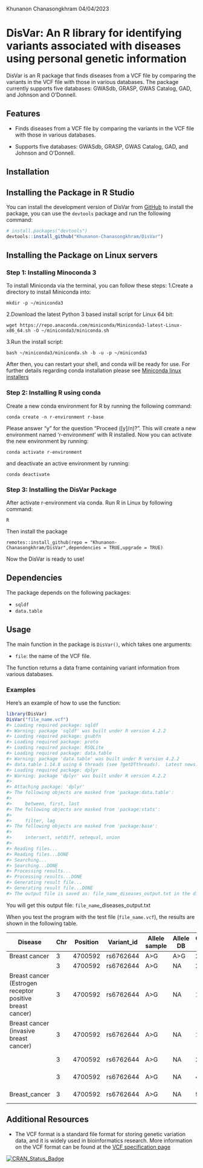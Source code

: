Khunanon Chanasongkhram
04/04/2023

<!-- README.md is generated from README.Rmd. Please edit that file -->

# DisVar: An R library for identifying variants associated with diseases using personal genetic information

<!-- badges: start -->
<!-- badges: end -->

DisVar is an R package that finds diseases from a VCF file by comparing
the variants in the VCF file with those in various databases. The
package currently supports five databases: GWASdb, GRASP, GWAS Catalog,
GAD, and Johnson and O’Donnell.

## Features

- Finds diseases from a VCF file by comparing the variants in the VCF
  file with those in various databases.

- Supports five databases: GWASdb, GRASP, GWAS Catalog, GAD, and Johnson
  and O’Donnell.

## Installation

## Installing the Package in R Studio

You can install the development version of DisVar from
[GitHub](https://github.com/) to install the package, you can use the
`devtools` package and run the following command:

``` r
# install.packages("devtools")
devtools::install_github("Khunanon-Chanasongkhram/DisVar")
```

## Installing the Package on Linux servers

### Step 1: Installing Minoconda 3

To install Miniconda via the terminal, you can follow these steps:
1.Create a directory to install Miniconda into:

    mkdir -p ~/miniconda3

2.Download the latest Python 3 based install script for Linux 64 bit:

    wget https://repo.anaconda.com/miniconda/Miniconda3-latest-Linux-x86_64.sh -O ~/miniconda3/miniconda.sh

3.Run the install script:

    bash ~/miniconda3/miniconda.sh -b -u -p ~/miniconda3

After then, you can restart your shell, and conda will be ready for use.
For further details regarding conda installation please see [Miniconda
linux
installers](https://docs.conda.io/en/latest/miniconda.html#linux-installers)

### Step 2: Installing R using conda

Create a new conda environment for R by running the following command:

    conda create -n r-environment r-base

Please answer “y” for the question “Proceed (\[y\]/n)?”. This will
create a new environment named ‘r-environment’ with R installed. Now you
can activate the new environment by running:

    conda activate r-environment

and deactivate an active environment by running:

    conda deactivate

### Step 3: Installing the DisVar Package

After activate r-environment via conda. Run R in Linux by following
command:

    R

Then install the package

    remotes::install_github(repo = "Khunanon-Chanasongkhram/DisVar",dependencies = TRUE,upgrade = TRUE)

Now the DisVar is ready to use!

## Dependencies

The package depends on the following packages:

- `sqldf`
- `data.table`

## Usage

The main function in the package is `DisVar()`, which takes one
arguments:

- `file`: the name of the VCF file.

The function returns a data frame containing variant information from
various databases.

### Examples

Here’s an example of how to use the function:

``` r
library(DisVar)
DisVar("file_name.vcf")
#> Loading required package: sqldf
#> Warning: package 'sqldf' was built under R version 4.2.2
#> Loading required package: gsubfn
#> Loading required package: proto
#> Loading required package: RSQLite
#> Loading required package: data.table
#> Warning: package 'data.table' was built under R version 4.2.2
#> data.table 1.14.8 using 6 threads (see ?getDTthreads).  Latest news: r-datatable.com
#> Loading required package: dplyr
#> Warning: package 'dplyr' was built under R version 4.2.2
#> 
#> Attaching package: 'dplyr'
#> The following objects are masked from 'package:data.table':
#> 
#>     between, first, last
#> The following objects are masked from 'package:stats':
#> 
#>     filter, lag
#> The following objects are masked from 'package:base':
#> 
#>     intersect, setdiff, setequal, union
#> 
#> Reading files...
#> Reading files...DONE
#> Searching...
#> Searching...DONE
#> Processing results...
#> Processing results...DONE
#> Generating result file...
#> Generating result file...DONE
#> The output file is saved as: file_name_diseases_output.txt in the directory: C:/DisVar
```

You will get this output file: `file_name`\_diseases_output.txt

When you test the program with the test file (`file_name.vcf`), the
results are shown in the following table.

| Disease                                                  | Chr | Position | Variant_id | Allele sample | Allele DB | Confident/P-value | DB           |
|----------------------------------------------------------|-----|----------|------------|---------------|-----------|-------------------|--------------|
| Breast cancer                                            | 3   | 4700592  | rs6762644  | A\>G          | A\>G      | 2.00E-12          | GWASdb       |
|                                                          | 3   | 4700592  | rs6762644  | A\>G          | NA        | 2.20E-12          | GRASP        |
| Breast cancer (Estrogen receptor positive breast cancer) | 3   | 4700592  | rs6762644  | A\>G          | NA        | 1.40E-08          | GRASP        |
| Breast cancer (invasive breast cancer)                   | 3   | 4700592  | rs6762644  | A\>G          | NA        | 1.20E-09          | GRASP        |
|                                                          | 3   | 4700592  | rs6762644  | A\>G          | NA        | 2.00E-12          | GWAS Catalog |
|                                                          | 3   | 4700592  | rs6762644  | A\>G          | NA        | 4.00E-18          | GWAS Catalog |
| Breast_cancer                                            | 3   | 4700592  | rs6762644  | A\>G          | NA        | 9.00E-12          | GWAS Catalog |

## Additional Resources

- The VCF format is a standard file format for storing genetic variation
  data, and it is widely used in bioinformatics research. More
  information on the VCF format can be found at the [VCF specification
  page](http://samtools.github.io/hts-specs/VCFv4.3.pdf)

[![CRAN_Status_Badge](http://www.r-pkg.org/badges/version/DisVar)](https://cran.r-project.org/package=DisVar)
